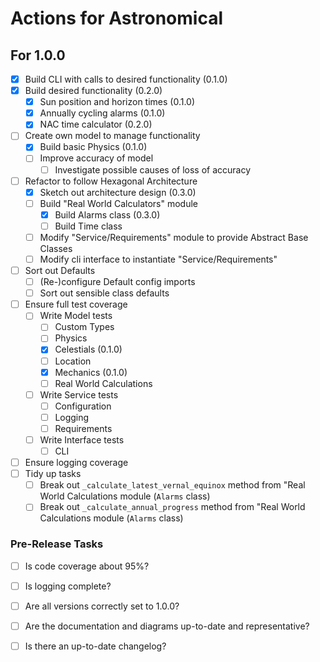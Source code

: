 # Actions for Astronomical
## For 1.0.0
- [x] Build CLI with calls to desired functionality (0.1.0)
- [x] Build desired functionality (0.2.0)
  - [x] Sun position and horizon times (0.1.0)
  - [x] Annually cycling alarms (0.1.0)
  - [x] NAC time calculator (0.2.0)
- [ ] Create own model to manage functionality
  - [x] Build basic Physics (0.1.0)
  - [ ] Improve accuracy of model
    - [ ] Investigate possible causes of loss of accuracy
- [ ] Refactor to follow Hexagonal Architecture
  - [x] Sketch out architecture design (0.3.0)
  - [ ] Build "Real World Calculators" module
    - [x] Build Alarms class (0.3.0)
    - [ ] Build Time class
  - [ ] Modify "Service/Requirements" module to provide Abstract Base Classes
  - [ ] Modify cli interface to instantiate "Service/Requirements"
- [ ] Sort out Defaults
  - [ ] (Re-)configure Default config imports
  - [ ] Sort out sensible class defaults
- [ ] Ensure full test coverage
  - [ ] Write Model tests
    - [ ] Custom Types
    - [ ] Physics
    - [x] Celestials (0.1.0)
    - [ ] Location
    - [x] Mechanics (0.1.0)
    - [ ] Real World Calculations
  - [ ] Write Service tests
    - [ ] Configuration
    - [ ] Logging
    - [ ] Requirements
  - [ ] Write Interface tests
    - [ ] CLI
- [ ] Ensure logging coverage
- [ ] Tidy up tasks
  - [ ] Break out `_calculate_latest_vernal_equinox` method from "Real World Calculations module (`Alarms` class)
  - [ ] Break out `_calculate_annual_progress` method from "Real World Calculations module (`Alarms` class)

### Pre-Release Tasks
- [ ] Is code coverage about 95%?
- [ ] Is logging complete?
- [ ] Are all versions correctly set to 1.0.0?
- [ ] Are the documentation and diagrams up-to-date and representative?
- [ ] Is there an up-to-date changelog?

